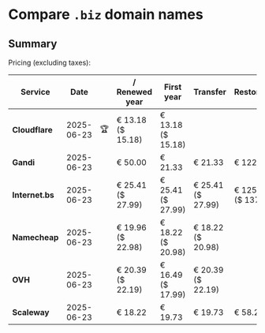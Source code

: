 # Compare `.biz` domain names

## Summary

Pricing (excluding taxes):

| Service | Date |  | / Renewed year | First year | Transfer | Restoration |
|--|--|--|--|--|--|--|
| **Cloudflare** | 2025-06-23 | 🏆 | € 13.18<br>($ 15.18) | € 13.18<br>($ 15.18) |  |  |
| **Gandi** | 2025-06-23 |  | € 50.00 | € 21.33 | € 21.33 | € 122.51 |
| **Internet.bs** | 2025-06-23 |  | € 25.41<br>($ 27.99) | € 25.41<br>($ 27.99) | € 25.41<br>($ 27.99) | € 125.25<br>($ 137.99) |
| **Namecheap** | 2025-06-23 |  | € 19.96<br>($ 22.98) | € 18.22<br>($ 20.98) | € 18.22<br>($ 20.98) |  |
| **OVH** | 2025-06-23 |  | € 20.39<br>($ 22.19) | € 16.49<br>($ 17.99) | € 20.39<br>($ 22.19) |  |
| **Scaleway** | 2025-06-23 |  | € 18.22 | € 19.73 | € 19.73 | € 58.26 |
